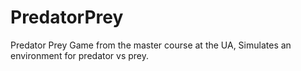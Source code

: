 # PredatorPrey
Predator Prey Game from the master course at the UA,
Simulates an environment for predator vs prey.
